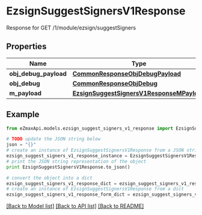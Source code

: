 # EzsignSuggestSignersV1Response

Response for GET /1/module/ezsign/suggestSigners

## Properties
Name | Type | Description | Notes
------------ | ------------- | ------------- | -------------
**obj_debug_payload** | [**CommonResponseObjDebugPayload**](CommonResponseObjDebugPayload.md) |  | 
**obj_debug** | [**CommonResponseObjDebug**](CommonResponseObjDebug.md) |  | [optional] 
**m_payload** | [**EzsignSuggestSignersV1ResponseMPayload**](EzsignSuggestSignersV1ResponseMPayload.md) |  | 

## Example

```python
from eZmaxApi.models.ezsign_suggest_signers_v1_response import EzsignSuggestSignersV1Response

# TODO update the JSON string below
json = "{}"
# create an instance of EzsignSuggestSignersV1Response from a JSON string
ezsign_suggest_signers_v1_response_instance = EzsignSuggestSignersV1Response.from_json(json)
# print the JSON string representation of the object
print EzsignSuggestSignersV1Response.to_json()

# convert the object into a dict
ezsign_suggest_signers_v1_response_dict = ezsign_suggest_signers_v1_response_instance.to_dict()
# create an instance of EzsignSuggestSignersV1Response from a dict
ezsign_suggest_signers_v1_response_form_dict = ezsign_suggest_signers_v1_response.from_dict(ezsign_suggest_signers_v1_response_dict)
```
[[Back to Model list]](../README.md#documentation-for-models) [[Back to API list]](../README.md#documentation-for-api-endpoints) [[Back to README]](../README.md)


